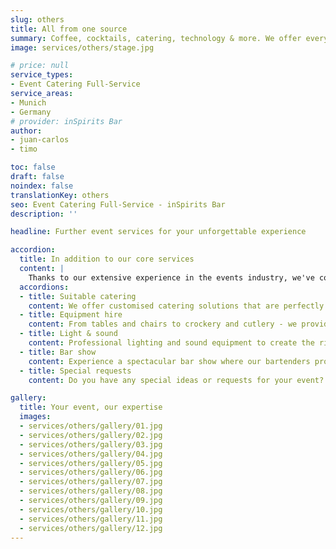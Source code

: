 ```yaml
---
slug: others
title: All from one source
summary: Coffee, cocktails, catering, technology & more. We offer everything for your perfect event. Tell us your wishes, we make them come true.
image: services/others/stage.jpg

# price: null
service_types:
- Event Catering Full-Service
service_areas:
- Munich
- Germany
# provider: inSpirits Bar
author:
- juan-carlos
- timo

toc: false
draft: false
noindex: false
translationKey: others
seo: Event Catering Full-Service - inSpirits Bar
description: ''

headline: Further event services for your unforgettable experience

accordion:
  title: In addition to our core services
  content: |
    Thanks to our extensive experience in the events industry, we've continually grown both our expertise and our network. This means we're perfectly positioned to offer you expert guidance and hands-on support for all your event needs.
  accordions:
  - title: Suitable catering
    content: We offer customised catering solutions that are perfectly tailored to your event. Whether finger food, buffets or multi-course menus, our catering service ensures culinary highlights.
  - title: Equipment hire
    content: From tables and chairs to crockery and cutlery - we provide you with the equipment you need to make your event run smoothly and in style.
  - title: Light & sound
    content: Professional lighting and sound equipment to create the right atmosphere. Whether it's subtle background music or impressive light shows, we have the right technology for your event.
  - title: Bar show
    content: Experience a spectacular bar show where our bartenders provide entertainment with impressive tricks and showmanship. A highlight that will wow your guests.
  - title: Special requests
    content: Do you have any special ideas or requests for your event? We are flexible and will endeavor to fulfill your individual requirements to make your event unique and unforgettable.

gallery:
  title: Your event, our expertise
  images:
  - services/others/gallery/01.jpg
  - services/others/gallery/02.jpg
  - services/others/gallery/03.jpg
  - services/others/gallery/04.jpg
  - services/others/gallery/05.jpg
  - services/others/gallery/06.jpg
  - services/others/gallery/07.jpg
  - services/others/gallery/08.jpg
  - services/others/gallery/09.jpg
  - services/others/gallery/10.jpg
  - services/others/gallery/11.jpg
  - services/others/gallery/12.jpg
---
```

